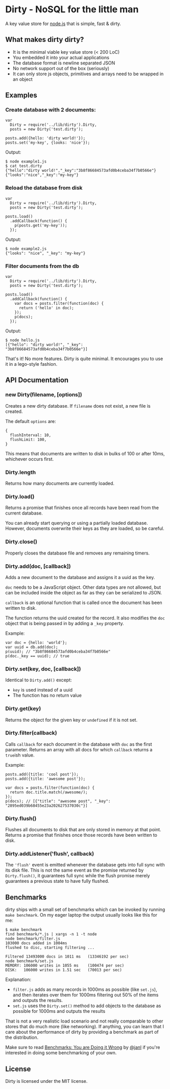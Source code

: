# Dirty - NoSQL for the little man

A key value store for [node.js](http://nodejs.org/) that is simple, fast & dirty.

## What makes dirty dirty?

* It is the minimal viable key value store (< 200 LoC)
* You embedded it into your actual applications
* The database format is newline separated JSON
* No network support out of the box (seriously)
* It can only store js objects, primitives and arrays need to be wrapped in an object

## Examples

### Create database with 2 documents:

    var
      Dirty = require('../lib/dirty').Dirty,
      posts = new Dirty('test.dirty');

    posts.add({hello: 'dirty world!'});
    posts.set('my-key', {looks: 'nice'});

Output:

    $ node example1.js
    $ cat test.dirty 
    {"hello":"dirty world!","_key":"3b8f86684573afd0b4ceba34f7b0566e"}
    {"looks":"nice","_key":"my-key"}

### Reload the database from disk

    var
      Dirty = require('../lib/dirty').Dirty,
      posts = new Dirty('test.dirty');

    posts.load()
      .addCallback(function() {
        p(posts.get('my-key'));
      });

Output:

    $ node example2.js
    {"looks": "nice", "_key": "my-key"}

### Filter documents from the db

    var
      Dirty = require('../lib/dirty').Dirty,
      posts = new Dirty('test.dirty');

    posts.load()
      .addCallback(function() {
        var docs = posts.filter(function(doc) {
          return ('hello' in doc);
        });
        p(docs);
      });

Output:

    $ node hello.js
    [{"hello": "dirty world!", "_key": "3b8f86684573afd0b4ceba34f7b0566e"}]

That's it! No more features. Dirty is quite minimal. It encourages you to use it in a lego-style fashion.

## API Documentation

### new Dirty(filename, [options])

Creates a new dirty database. If `filename` does not exist, a new file is created.

The default `options` are:

    {
      flushInterval: 10,
      flushLimit: 100,
    }

This means that documents are written to disk in bulks of 100 or after 10ms, whichever occurs first.

### Dirty.length

Returns how many documents are currently loaded.

### Dirty.load()

Returns a promise that finishes once all records have been read from the current database.

You can already start querying or using a partially loaded database. However, documents overwrite their keys as they are loaded, so be careful.

### Dirty.close()

Properly closes the database file and removes any remaining timers.

### Dirty.add(doc, [callback])

Adds a new document to the database and assigns it a uuid as the key.

`doc` needs to be a JavaScript object. Other data types are not allowed, but can be included inside the object as far as they can be serialized to JSON.

`callback` is an optional function that is called once the document has been written to disk.

The function returns the uuid created for the record. It also modifies the `doc` object that is being passed in by adding a `_key` property.

Example:

    var doc = {hello: 'world'};
    var uuid = db.add(doc);
    p(uuid); // "3b8f86684573afd0b4ceba34f7b0566e"
    p(doc._key == uuid); // true

### Dirty.set(key, doc, [callback])

Identical to `Dirty.add()` except:

* `key` is used instead of a uuid
* The function has no return value

### Dirty.get(key)

Returns the object for the given key or `undefined` if it is not set.

### Dirty.filter(callback)

Calls `callback` for each document in the database with `doc` as the first parameter. Returns an array with all docs for which `callback` returns a `true`ish value.

Example:

    posts.add({title: 'cool post'});
    posts.add({title: 'awesome post'});

    var docs = posts.filter(function(doc) {
      return doc.title.match(/awesome/);
    });
    p(docs); // [{"title": "awesome post", "_key": "2895ed039b68455e23a202627537030c"}]

### Dirty.flush()

Flushes all documents to disk that are only stored in memory at that point. Returns a promise that finishes once those records have been written to disk.

### Dirty.addListener('flush', callback)

The `'flush'` event is emitted whenever the database gets into full sync with its disk file. This is not the same event as the promise returned by `Dirty.flush()`, it guarantees full sync while the flush promise merely guarantees a previous state to have fully flushed.

## Benchmarks

dirty ships with a small set of benchmarks which can be invoked by running `make benchmark`. On my eager laptop the output usually looks like this for me:

    $ make benchmark
    find benchmark/*.js | xargs -n 1 -t node
    node benchmark/filter.js
    103000 docs added in 1004ms
    flushed to disc, starting filtering ...

    Filtered 13493000 docs in 1011 ms 	(13346192 per sec)
    node benchmark/set.js
    MEMORY: 106000 writes in 1055 ms 	(100474 per sec)
    DISK:   106000 writes in 1.51 sec 	(70013 per sec)

Explanation:

* `filter.js` adds as many records in 1000ms as possible (like `set.js`), and then iterates over them for 1000ms filtering out 50% of the items and outputs the results.
* `set.js` uses the `Dirty.set()` method to add objects to the database as possible for 1000ms and outputs the results

That is not a very realistic load scenario and not really comparable to other stores that do much more (like networking). If anything, you can learn that I care about the performance of dirty by providing a benchmark as part of the distribution.

Make sure to read [Benchmarks: You are Doing it Wrong][1] by [@janl][2] if you're interested in doing some benchmarking of your own.

[1]: http://jan.prima.de/plok/archives/175-Benchmarks-You-are-Doing-it-Wrong.html
[2]: https://twitter.com/janl

## License

Dirty is licensed under the MIT license.